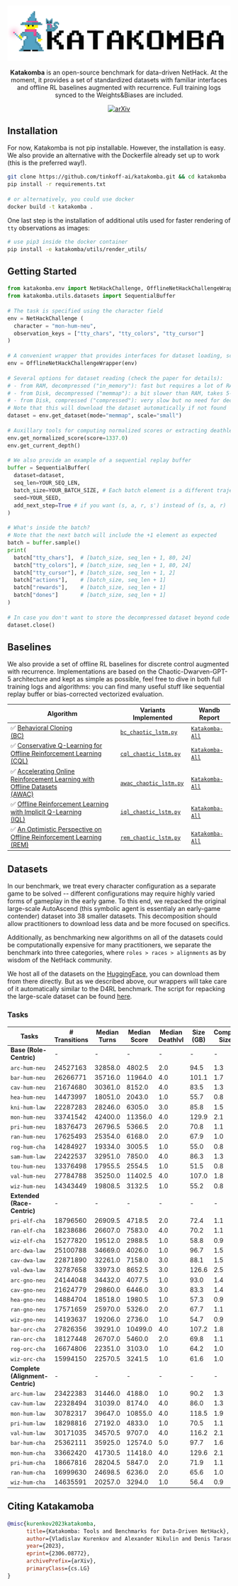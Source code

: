 
![Katakomba: Tools and Benchmarks for Data-Driven NetHack](katakomba.png)
<p align="center"><b>Katakomba</b> is an open-source benchmark for data-driven NetHack. At the moment, it provides a set of standardized datasets with familiar interfaces and offline RL baselines augmented with recurrence. Full training logs synced to the Weights&Biases are included.</p>

<div align="center">

  [![arXiv](https://img.shields.io/badge/arXiv-2306.08772-b31b1b.svg)](https://arxiv.org/abs/2306.08772)
</div>

## Installation

For now, Katakomba is not pip installable. However, the installation is easy. 
We also provide an alternative with the Dockerfile already set up to work (this is the preferred way!).
```bash
git clone https://github.com/tinkoff-ai/katakomba.git && cd katakomba
pip install -r requirements.txt

# or alternatively, you could use docker
docker build -t katakomba .
```

One last step is the installation of additional utils used for faster rendering of `tty` observations as images:
```bash
# use pip3 inside the docker container
pip install -e katakomba/utils/render_utils/
```

## Getting Started

```python
from katakomba.env import NetHackChallenge, OfflineNetHackChallengeWrapper
from katakomba.utils.datasets import SequentialBuffer

# The task is specified using the character field
env = NetHackChallenge (
  character = "mon-hum-neu",
  observation_keys = ["tty_chars", "tty_colors", "tty_cursor"]
)

# A convenient wrapper that provides interfaces for dataset loading, score normalization, and deathlevel extraction
env = OfflineNetHackChallengeWrapper(env)

# Several options for dataset reading (check the paper for details): 
# - from RAM, decompressed ("in_memory"): fast but requires a lot of RAM, takes 5-10 minutes for decompression first
# - from Disk, decompressed ("memmap"): a bit slower than RAM, takes 5-10 minutes for decompression first
# - from Disk, compressed ("compressed"): very slow but no need for decompression, useful for debugging
# Note that this will download the dataset automatically if not found
dataset = env.get_dataset(mode="memmap", scale="small")

# Auxillary tools for computing normalized scores or extracting deathlevels
env.get_normalized_score(score=1337.0)
env.get_current_depth()

# We also provide an example of a sequential replay buffer
buffer = SequentialBuffer(
  dataset=dataset,
  seq_len=YOUR_SEQ_LEN,
  batch_size=YOUR_BATCH_SIZE, # Each batch element is a different trajectory
  seed=YOUR_SEED,
  add_next_step=True # if you want (s, a, r, s') instead of (s, a, r)
)

# What's inside the batch?
# Note that the next batch will include the +1 element as expected
batch = buffer.sample()
print(
  batch["tty_chars"],  # [batch_size, seq_len + 1, 80, 24]
  batch["tty_colors"], # [batch_size, seq_len + 1, 80, 24]
  batch["tty_cursor"], # [batch_size, seq_len + 1, 2]
  batch["actions"],    # [batch_size, seq_len + 1]
  batch["rewards"],    # [batch_size, seq_len + 1]
  batch["dones"]       # [batch_size, seq_len + 1]
)

# In case you don't want to store the decompressed dataset beyond code execution
dataset.close()
````


## Baselines

We also provide a set of offline RL baselines for discrete control augmented with recurrence. Implementations are based on the Chaotic-Dwarven-GPT-5 architecture and kept as simple as possible, feel free to dive in both full training logs and algorithms: you can find many useful stuff like sequential replay buffer or bias-corrected vectorized evaluation.

| Algorithm                                                                                                                       | Variants Implemented                               | Wandb Report |
|---------------------------------------------------------------------------------------------------------------------------------|----------------------------------------------------| ----------- |
| ✅ [Behavioral Cloning <br>(BC)](https://www.semanticscholar.org/paper/Cognitive-models-from-subcognitive-skills-Michie-Bain/d40aff59c9b0785e0d75765b0040430ffc377f2d)                                                                                                   | [`bc_chaotic_lstm.py`](algorithms/small_scale/bc_chaotic_lstm.py) |  [`Katakomba-All`](https://wandb.ai/tlab/NetHack/reports/-Offline-BC-Katakomba-All--Vmlldzo0NjA1OTI3)
| ✅ [Conservative Q-Learning for Offline Reinforcement Learning <br>(CQL)](https://arxiv.org/abs/2006.04779)                      | [`cql_chaotic_lstm.py`](algorithms/small_scale/cql_chaotic_lstm.py)                      | [`Katakomba-All`](https://wandb.ai/tlab/NetHack/reports/-Offline-CQL-Katakomba-All--Vmlldzo0NjEwOTU0)
| ✅ [Accelerating Online Reinforcement Learning with Offline Datasets <br>(AWAC)](https://arxiv.org/abs/2006.09359)               | [`awac_chaotic_lstm.py`](algorithms/small_scale/awac_chaotic_lstm.py)                    | [`Katakomba-All`](https://wandb.ai/tlab/NetHack/reports/-Offline-AWAC-Katakomba-All--Vmlldzo0NjEwNzQx)
| ✅ [Offline Reinforcement Learning with Implicit Q-Learning <br>(IQL)](https://arxiv.org/abs/2110.06169)                         | [`iql_chaotic_lstm.py`](algorithms/small_scale/iql_chaotic_lstm.py)                      | [`Katakomba-All`](https://wandb.ai/tlab/NetHack/reports/-Offline-IQL-Katakomba-All--Vmlldzo0NjEwNzQ4)
| ✅ [An Optimistic Perspective on Offline Reinforcement Learning <br>(REM)](https://arxiv.org/abs/1907.04543)                     | [`rem_chaotic_lstm.py`](algorithms/small_scale/rem_chaotic_lstm.py)                      | [`Katakomba-All`](https://wandb.ai/tlab/NetHack/reports/-Offline-REM-Katakomba-All--Vmlldzo0NjEwOTYw)

## Datasets

In our benchmark, we treat every character configuration as a separate game to be solved -- different configurations may require highly varied forms of gameplay in the early game. To this end, we repacked the original large-scale AutoAscend (this symbolic agent is essentialy an early-game contender) dataset into 38 smaller datasets. This decomposition should allow practitioners to download less data and be more focused on specifics. 

Additionally, as benchmarking new algorithms on all of the datasets could be computationally expensive for many practitioners, we separate the benchmark into three categories, where ```roles > races > alignments``` as by wisdom of the NetHack community. 

We host all of the datasets on the [HuggingFace](https://huggingface.co/datasets/Howuhh/katakomba/tree/main/data), you can download them from there directly. But as we described above, our wrappers will take care of it automatically similar to the D4RL benchmark. The script for repacking the large-scale dataset can be found [here](scripts/generate_small_dataset.py).

### Tasks

| **Tasks**                        | **# Transitions** | **Median Turns** | **Median Score** | **Median Deathlvl** | **Size (GB)** | **Compressed Size (GB)** |
|---------------------------------------|-------------------------|-----------------------|-----------------------|--------------------------|--------------------|-------------------------------|
| **Base (Role-Centric)**          | -                       | -                     | -                     | -                        | -                  | -                             |
| ```arc-hum-neu```               | 24527163                | 32858.0               | 4802.5                | 2.0                      | 94.5               | 1.3                           |
| ```bar-hum-neu```               | 26266771                | 35716.0               | 11964.0               | 4.0                      | 101.1              | 1.7                           |
| ```cav-hum-neu```               | 21674680                | 30361.0               | 8152.0                | 4.0                      | 83.5               | 1.3                           |
| ```hea-hum-neu```               | 14473997                | 18051.0               | 2043.0                | 1.0                      | 55.7               | 0.8                           |
| ```kni-hum-law```               | 22287283                | 28246.0               | 6305.0                | 3.0                      | 85.8               | 1.5                           |
| ```mon-hum-neu```               | 33741542                | 42400.0               | 11356.0               | 4.0                      | 129.9              | 2.1                           |
| ```pri-hum-neu```               | 18376473                | 26796.5               | 5366.5                | 2.0                      | 70.8               | 1.1                           |
| ```ran-hum-neu```               | 17625493                | 25354.0               | 6168.0                | 2.0                      | 67.9               | 1.0                           |
| ```rog-hum-cha```               | 14284927                | 19334.0               | 3005.5                | 1.0                      | 55.0               | 0.8                           |
| ```sam-hum-law```               | 22422537                | 32951.0               | 7850.0                | 4.0                      | 86.3               | 1.3                           |
| ```tou-hum-neu```               | 13376498                | 17955.5               | 2554.5                | 1.0                      | 51.5               | 0.8                           |
| ```val-hum-neu```               | 27784788                | 35250.0               | 11402.5               | 4.0                      | 107.0              | 1.8                           |
| ```wiz-hum-neu```               | 14343449                | 19808.5               | 3132.5                | 1.0                      | 55.2               | 0.8                           |
| **Extended (Race-Centric)**      | -                       | -                     | -                     | -                        | -                  | -                             |
| ```pri-elf-cha```               | 18796560                | 26909.5               | 4718.5                | 2.0                      | 72.4               | 1.1                           |
| ```ran-elf-cha```               | 18238686                | 26607.0               | 7583.0                | 4.0                      | 70.2               | 1.1                           |
| ```wiz-elf-cha```               | 15277820                | 19512.0               | 2988.5                | 1.0                      | 58.8               | 0.9                           |
| ```arc-dwa-law```               | 25100788                | 34669.0               | 4026.0                | 1.0                      | 96.7               | 1.5                           |
| ```cav-dwa-law```               | 22871890                | 32261.0               | 7158.0                | 3.0                      | 88.1               | 1.5                           |
| ```val-dwa-law```               | 32787658                | 33973.0               | 8652.5                | 3.0                      | 126.6              | 2.5                           |
| ```arc-gno-neu```               | 24144048                | 34432.0               | 4077.5                | 1.0                      | 93.0               | 1.4                           |
| ```cav-gno-neu```               | 21624779                | 29860.0               | 6446.0                | 3.0                      | 83.3               | 1.4                           |
| ```hea-gno-neu```               | 14884704                | 18518.0               | 1980.5                | 1.0                      | 57.3               | 0.9                           |
| ```ran-gno-neu```               | 17571659                | 25970.0               | 5326.0                | 2.0                      | 67.7               | 1.1                           |
| ```wiz-gno-neu```               | 14193637                | 19206.0               | 2736.0                | 1.0                      | 54.7               | 0.9                           |
| ```bar-orc-cha```               | 27826356                | 39291.0               | 10499.0               | 4.0                      | 107.2              | 1.8                           |
| ```ran-orc-cha```               | 18127448                | 26707.0               | 5460.0                | 2.0                      | 69.8               | 1.1                           |
| ```rog-orc-cha```               | 16674806                | 22351.0               | 3103.0                | 1.0                      | 64.2               | 1.0                           |
| ```wiz-orc-cha```               | 15994150                | 22570.5               | 3241.5                | 1.0                      | 61.6               | 1.0                           |
| **Complete (Alignment-Centric)** | -                       | -                     | -                     | -                        | -                  | -                             |
| ```arc-hum-law```               | 23422383                | 31446.0               | 4188.0                | 1.0                      | 90.2               | 1.3                           |
| ```cav-hum-law```               | 22328494                | 31039.0               | 8174.0                | 4.0                      | 86.0               | 1.3                           |
| ```mon-hum-law```               | 30782317                | 39647.0               | 10855.0               | 4.0                      | 118.5              | 1.9                           |
| ```pri-hum-law```               | 18298816                | 27192.0               | 4833.0                | 1.0                      | 70.5               | 1.1                           |
| ```val-hum-law```               | 30171035                | 34570.5               | 9707.0                | 4.0                      | 116.2              | 2.1                           |
| ```bar-hum-cha```               | 25362111                | 35925.0               | 12574.0               | 5.0                      | 97.7               | 1.6                           |
| ```mon-hum-cha```               | 33662420                | 41730.5               | 11418.0               | 4.0                      | 129.6              | 2.1                           |
| ```pri-hum-cha```               | 18667816                | 28204.5               | 5847.0                | 2.0                      | 71.9               | 1.1                           |
| ```ran-hum-cha```               | 16999630                | 24698.5               | 6236.0                | 2.0                      | 65.6               | 1.0                           |
| ```wiz-hum-cha```               | 14635591                | 20257.0               | 3294.0                | 1.0                      | 56.4               | 0.9                           |

## Citing Katakamoba
```bibtex
@misc{kurenkov2023katakomba,
      title={Katakomba: Tools and Benchmarks for Data-Driven NetHack}, 
      author={Vladislav Kurenkov and Alexander Nikulin and Denis Tarasov and Sergey Kolesnikov},
      year={2023},
      eprint={2306.08772},
      archivePrefix={arXiv},
      primaryClass={cs.LG}
}
```
